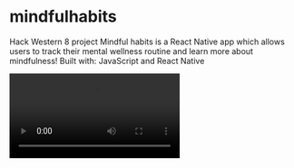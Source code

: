 # mindfulhabits
Hack Western 8 project
Mindful habits is a React Native app which allows users to track their mental wellness routine and learn more about mindfulness!
Built with: JavaScript and React Native

![videoWalkthru](https://user-images.githubusercontent.com/60947320/149679534-349bc5ee-8518-4484-8ed4-a17d663b8ac6.mp4)
